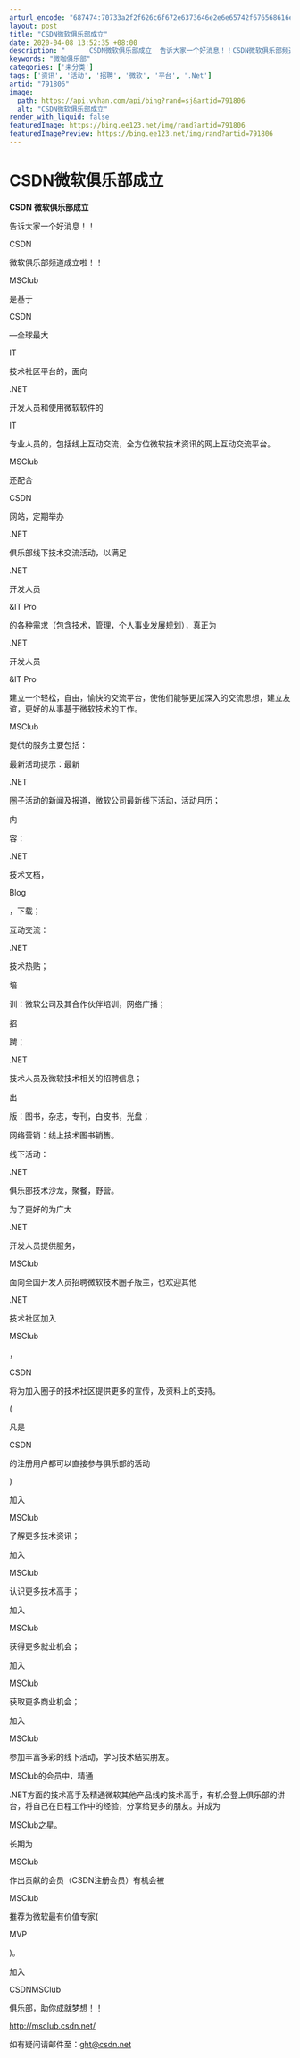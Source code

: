```yaml
---
arturl_encode: "687474:70733a2f2f626c6f672e6373646e2e6e65742f676568616e74:616f2f61727469636c652f64657461696c732f373931383036"
layout: post
title: "CSDN微软俱乐部成立"
date: 2020-04-08 13:52:35 +08:00
description: "      CSDN微软俱乐部成立  告诉大家一个好消息！！CSDN微软俱乐部频道成立啦！！MSCl"
keywords: "微咖俱乐部"
categories: ['未分类']
tags: ['资讯', '活动', '招聘', '微软', '平台', '.Net']
artid: "791806"
image:
  path: https://api.vvhan.com/api/bing?rand=sj&artid=791806
  alt: "CSDN微软俱乐部成立"
render_with_liquid: false
featuredImage: https://bing.ee123.net/img/rand?artid=791806
featuredImagePreview: https://bing.ee123.net/img/rand?artid=791806
---
```


# CSDN微软俱乐部成立

**CSDN**
**微软俱乐部成立**

告诉大家一个好消息！！

CSDN

微软俱乐部频道成立啦！！

MSClub

是基于

CSDN

—全球最大

IT

技术社区平台的，面向

.NET

开发人员和使用微软软件的

IT

专业人员的，包括线上互动交流，全方位微软技术资讯的网上互动交流平台。

MSClub

还配合

CSDN

网站，定期举办

.NET

俱乐部线下技术交流活动，以满足

.NET

开发人员

&IT Pro

的各种需求（包含技术，管理，个人事业发展规划），真正为

.NET

开发人员

&IT Pro

建立一个轻松，自由，愉快的交流平台，使他们能够更加深入的交流思想，建立友谊，更好的从事基于微软技术的工作。

MSClub

提供的服务主要包括：

最新活动提示：最新

.NET

圈子活动的新闻及报道，微软公司最新线下活动，活动月历；

内





容：

.NET

技术文档，

Blog

，下载；

互动交流：

.NET

技术热贴；

培





训：微软公司及其合作伙伴培训，网络广播；

招





聘：

.NET

技术人员及微软技术相关的招聘信息；

出





版：图书，杂志，专刊，白皮书，光盘；

网络营销：线上技术图书销售。

线下活动：

.NET

俱乐部技术沙龙，聚餐，野营。

为了更好的为广大

.NET

开发人员提供服务，

MSClub

面向全国开发人员招聘微软技术圈子版主，也欢迎其他

.NET

技术社区加入

MSClub

，

CSDN

将为加入圈子的技术社区提供更多的宣传，及资料上的支持。

(

凡是

CSDN

的注册用户都可以直接参与俱乐部的活动

)

加入

MSClub

了解更多技术资讯；

加入

MSClub

认识更多技术高手；

加入

MSClub

获得更多就业机会；

加入

MSClub

获取更多商业机会；

加入

MSClub

参加丰富多彩的线下活动，学习技术结实朋友。

MSClub的会员中，精通

.NET方面的技术高手及精通微软其他产品线的技术高手，有机会登上俱乐部的讲台，将自己在日程工作中的经验，分享给更多的朋友。并成为

MSClub之星。

长期为

MSClub

作出贡献的会员（CSDN注册会员）有机会被

MSClub

推荐为微软最有价值专家(

MVP

)。

加入

CSDNMSClub

俱乐部，助你成就梦想！！
  

<http://msclub.csdn.net/>

如有疑问请邮件至：ght@csdn.net